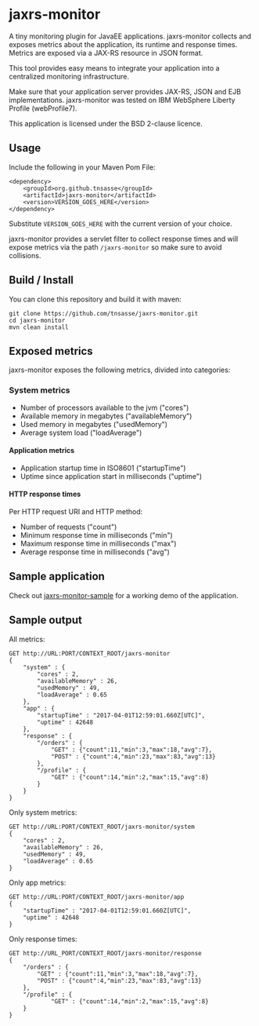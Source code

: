 # jaxrs-monitor
A tiny monitoring plugin for JavaEE applications. jaxrs-monitor collects and exposes
metrics about the application, its runtime and response times. Metrics are exposed
via a JAX-RS resource in JSON format.

This tool provides easy means to integrate your application into a centralized
monitoring infrastructure.

Make sure that your application server provides JAX-RS, JSON and EJB implementations.
jaxrs-monitor was tested on IBM WebSphere Liberty Profile (webProfile7).

This application is licensed under the BSD 2-clause licence.

## Usage
Include the following in your Maven Pom File:
    
    <dependency>
        <groupId>org.github.tnsasse</groupId>
        <artifactId>jaxrs-monitor</artifactId>
        <version>VERSION_GOES_HERE</version>
    </dependency>

Substitute `VERSION_GOES_HERE` with the current version of your choice.

jaxrs-monitor provides a servlet filter to collect response times and will expose 
metrics via the path `/jaxrs-monitor` so make sure to avoid collisions.

## Build / Install
You can clone this repository and build it with maven:

    git clone https://github.com/tnsasse/jaxrs-monitor.git
    cd jaxrs-monitor
    mvn clean install

## Exposed metrics
jaxrs-monitor exposes the following metrics, divided into categories:

### System metrics
  * Number of processors available to the jvm ("cores")
  * Available memory in megabytes ("availableMemory")
  * Used memory in megabytes ("usedMemory")
  * Average system load ("loadAverage") 

#### Application metrics
  * Application startup time in ISO8601 ("startupTime")
  * Uptime since application start in milliseconds ("uptime")

#### HTTP response times
Per HTTP request URI and HTTP method:

  * Number of requests ("count")
  * Minimum response time in milliseconds ("min")
  * Maximum response time in milliseconds ("max")
  * Average response time in milliseconds ("avg")

## Sample application
Check out [jaxrs-monitor-sample](https://github.com/tnsasse/jaxrs-monitor-sample) for a working
demo of the application.

## Sample output

All metrics:

    GET http://URL:PORT/CONTEXT_ROOT/jaxrs-monitor
    {
        "system" : {
            "cores" : 2,
            "availableMemory" : 26,
            "usedMemory" : 49,
            "loadAverage" : 0.65
        },
        "app" : { 
            "startupTime" : "2017-04-01T12:59:01.660Z[UTC]",
            "uptime" : 42648
        },
        "response" : {
            "/orders" : { 
                "GET" : {"count":11,"min":3,"max":18,"avg":7},
                "POST" : {"count":4,"min":23,"max":83,"avg":13}
            },
            "/profile" : {
                "GET" : {"count":14,"min":2,"max":15,"avg":8}
            }
        }
    }

Only system metrics:

    GET http://URL:PORT/CONTEXT_ROOT/jaxrs-monitor/system
    {
        "cores" : 2,
        "availableMemory" : 26,
        "usedMemory" : 49,
        "loadAverage" : 0.65
    }

Only app metrics:

    GET http://URL:PORT/CONTEXT_ROOT/jaxrs-monitor/app
    {
        "startupTime" : "2017-04-01T12:59:01.660Z[UTC]",
        "uptime" : 42648
    }

Only response times:

    GET http://URL_PORT/CONTEXT_ROOT/jaxrs-monitor/response
    {
        "/orders" : { 
            "GET" : {"count":11,"min":3,"max":18,"avg":7},
            "POST" : {"count":4,"min":23,"max":83,"avg":13}
        },
        "/profile" : {
                "GET" : {"count":14,"min":2,"max":15,"avg":8}
        }
    }